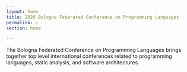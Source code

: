 ```yaml
---
layout: home
title: 2020 Bologna Federated Conference on Programming Languages
permalink: /
section: home

---
```


The Bologna Federated Conference on Programming Languages brings together top level international conferences related to programming languages, static analysis, and software architectures.
